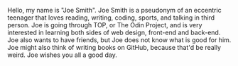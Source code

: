 Hello, my name is "Joe Smith". Joe Smith is a pseudonym of an eccentric teenager that loves reading, writing, coding, sports, and talking in third person. Joe is going through TOP, or The Odin Project, and is very interested in learning both sides of web design, front-end and back-end. Joe also wants to have friends, but Joe does not know what is good for him. Joe might also think of writing books on GitHub, because that'd be really weird. Joe wishes you all a good day.

<!---
joesmitty45/joesmitty45 is a ✨ special ✨ repository because its `README.md` (this file) appears on your GitHub profile.
You can click the Preview link to take a look at your changes.
--->
